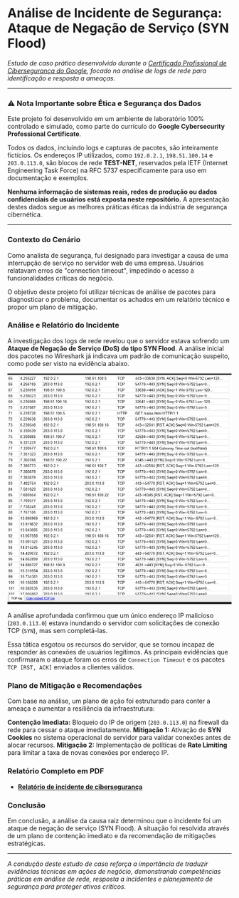 # Análise de Incidente de Segurança: Ataque de Negação de Serviço (SYN Flood)

*Estudo de caso prático desenvolvido durante o <a href="https://www.coursera.org/google-certificates/cybersecurity-certificate">Certificado Profissional de Cibersegurança do Google</a>, focado na análise de logs de rede para identificação e resposta a ameaças.*

---

### ⚠️ Nota Importante sobre Ética e Segurança dos Dados

Este projeto foi desenvolvido em um ambiente de laboratório 100% controlado e simulado, como parte do currículo do **Google Cybersecurity Professional Certificate**.

Todos os dados, incluindo logs e capturas de pacotes, são inteiramente fictícios. Os endereços IP utilizados, como `192.0.2.1`, `198.51.100.14` e `203.0.113.0`, são blocos de rede **TEST-NET**, reservados pela IETF (Internet Engineering Task Force) na RFC 5737 especificamente para uso em documentação e exemplos.

**Nenhuma informação de sistemas reais, redes de produção ou dados confidenciais de usuários está exposta neste repositório.** A apresentação destes dados segue as melhores práticas éticas da indústria de segurança cibernética.

---

### Contexto do Cenário

Como analista de segurança, fui designado para investigar a causa de uma interrupção de serviço no servidor web de uma empresa. Usuários relatavam erros de "connection timeout", impedindo o acesso a funcionalidades críticas do negócio.

O objetivo deste projeto foi utilizar técnicas de análise de pacotes para diagnosticar o problema, documentar os achados em um relatório técnico e propor um plano de mitigação.

### Análise e Relatório do Incidente

A investigação dos logs de rede revelou que o servidor estava sofrendo um **Ataque de Negação de Serviço (DoS) do tipo SYN Flood**. A análise inicial dos pacotes no Wireshark já indicava um padrão de comunicação suspeito, como pode ser visto na evidência abaixo.

![Evidência do Log de Tráfego TCP/HTTP](https://github.com/cleyandson/case-study-syn-flood/blob/8fcc6e1ba7d5cbd87151e172fbbf82d8715f9b8f/Documents/log-wireshark.png)

A análise aprofundada confirmou que um único endereço IP malicioso (`203.0.113.0`) estava inundando o servidor com solicitações de conexão TCP (`SYN`), mas sem completá-las.

Essa tática esgotou os recursos do servidor, que se tornou incapaz de responder às conexões de usuários legítimos. As principais evidências que confirmaram o ataque foram os erros de `Connection Timeout` e os pacotes `TCP [RST, ACK]` enviados a clientes válidos.

### Plano de Mitigação e Recomendações

Com base na análise, um plano de ação foi estruturado para conter a ameaça e aumentar a resiliência da infraestrutura:

**Contenção Imediata:** Bloqueio do IP de origem (`203.0.113.0`) na firewall da rede para cessar o ataque imediatamente.
**Mitigação 1:** Ativação de **SYN Cookies** no sistema operacional do servidor para validar conexões antes de alocar recursos.
**Mitigação 2:** Implementação de políticas de **Rate Limiting** para limitar a taxa de novas conexões por endereço IP.

### Relatório Completo em PDF
* [**Relatório de incidente de cibersegurança**](https://github.com/cleyandson/case-study-syn-flood/blob/8fcc6e1ba7d5cbd87151e172fbbf82d8715f9b8f/Documents/PT-BR%20Cybersecurity%20incident%20report.pdf)

### Conclusão

Em conclusão, a análise da causa raiz determinou que o incidente foi um ataque de negação de serviço (SYN Flood). A situação foi resolvida através de um plano de contenção imediato e da recomendação de mitigações estratégicas.

---
*A condução deste estudo de caso reforça a importância de traduzir evidências técnicas em ações de negócio, demonstrando competências práticas em análise de rede, resposta a incidentes e planejamento de segurança para proteger ativos críticos.*

